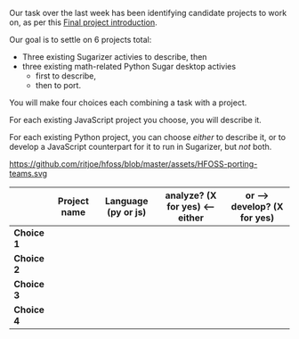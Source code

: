 
Our task over the last week has been identifying candidate projects to work
on, as per this [Final project introduction](final-intro-allremote-1).

Our goal is to settle on 6 projects total: 

  * Three existing Sugarizer activies to describe, then 
  * three existing math-related Python Sugar desktop activies
    * first to describe, 
    * then to port.

You will make four choices each combining a task with a project.

For each existing JavaScript project you choose, you will describe it.

For each existing Python project, you can choose *either* to describe it, or
to develop a JavaScript counterpart for it to run in Sugarizer, but *not*
both.

https://github.com/ritjoe/hfoss/blob/master/assets/HFOSS-porting-teams.svg


|              | Project name                 | Language (py or js) | analyze? (X for yes) \<\-- either | or --> develop? (X for yes) |
|--------------|------------------------------|---------------------|-----------------------------------|-----------------------------|
| **Choice 1** |                              |                     |                                   |                             |
| **Choice 2** |                              |                     |                                   |                             |
| **Choice 3** |                              |                     |                                   |                             |
| **Choice 4** |                              |                     |                                   |                             |

